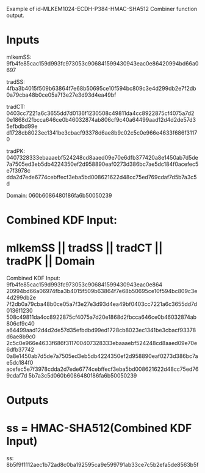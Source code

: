 Example of id-MLKEM1024-ECDH-P384-HMAC-SHA512 Combiner function output.

# Inputs
mlkemSS:
9fb4fe85cac159d993fc973053c906841599430943eac0e86420994bd66a0697

tradSS:  4fba3b4015f509b63864f7e68b50695ce10f594bc809c3e4d299db2e7f2db
0a79cba48b0ce05a7f3e27e3d93d4ea49bf

tradCT:  0403cc7221a6c3655dd7d0136f1230508c49811da4cc8922875cf4075a7d2
0e1868d2fbcca646ce0b46032874ab806cf9c40a64499aad12d4d2de57d35efbdbd99e
d1728cb8023ec1341be3cbacf93378d6ae8b9c02c5c0e966e4633f686f31170

tradPK:  0407328333ebaaaebf524248cd8aaed09e70e6dfb377420a8e1450ab7d5de
7a7505ed3eb5db4224350ef2d958890eaf0273d386bc7ae5dc184f0acefec5e7f3978c
dda2d7ede6774cebffecf3eba5bd008621622d48cc75ed769cdaf7d5b7a3c5d

Domain:  060b6086480186fa6b50050239


# Combined KDF Input:
#  mlkemSS || tradSS || tradCT || tradPK || Domain

Combined KDF Input: 9fb4fe85cac159d993fc973053c906841599430943eac0e864
20994bd66a06974fba3b4015f509b63864f7e68b50695ce10f594bc809c3e4d299db2e
7f2db0a79cba48b0ce05a7f3e27e3d93d4ea49bf0403cc7221a6c3655dd7d0136f1230
508c49811da4cc8922875cf4075a7d20e1868d2fbcca646ce0b46032874ab806cf9c40
a64499aad12d4d2de57d35efbdbd99ed1728cb8023ec1341be3cbacf93378d6ae8b9c0
2c5c0e966e4633f686f311700407328333ebaaaebf524248cd8aaed09e70e6dfb37742
0a8e1450ab7d5de7a7505ed3eb5db4224350ef2d958890eaf0273d386bc7ae5dc184f0
acefec5e7f3978cdda2d7ede6774cebffecf3eba5bd008621622d48cc75ed769cdaf7d
5b7a3c5d060b6086480186fa6b50050239


# Outputs
# ss = HMAC-SHA512(Combined KDF Input)

ss: 8b5f9f1112aec1b72ad8c0ba192595ca9e599791ab33ce7c5b2efa5de8563b5f